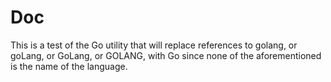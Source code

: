 # Doc

This is a test of the Go utility that will replace references to golang, or goLang, or GoLang, or GOLANG, with Go since none of the aforementioned is the name of the language.
